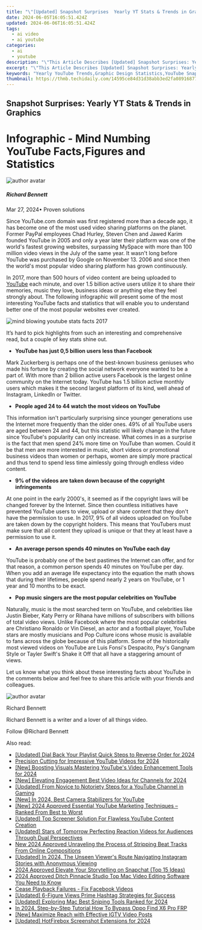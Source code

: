 ```yaml
---
title: "\"[Updated] Snapshot Surprises  Yearly YT Stats & Trends in Graphics\""
date: 2024-06-05T16:05:51.424Z
updated: 2024-06-06T16:05:51.424Z
tags:
  - ai video
  - ai youtube
categories:
  - ai
  - youtube
description: "\"This Article Describes [Updated] Snapshot Surprises: Yearly YT Stats & Trends in Graphics\""
excerpt: "\"This Article Describes [Updated] Snapshot Surprises: Yearly YT Stats & Trends in Graphics\""
keywords: "Yearly YouTube Trends,Graphic Design Statistics,YouTube Snapshot Analysis,Visual Media Growth Chart,Creative Video Insights,Annual YouTube Content Review,Digital Graphics Trend Report"
thumbnail: https://thmb.techidaily.com/14595ce84d31d38abb3ed2fa0891687712e003ea9a69810e6bfa5725263bbf33.jpg
---
```


## Snapshot Surprises: Yearly YT Stats & Trends in Graphics

# Infographic - Mind Numbing YouTube Facts,Figures and Statistics

![author avatar](https://images.wondershare.com/filmora/article-images/richard-bennett.jpg)

##### Richard Bennett

 Mar 27, 2024• Proven solutions

Since YouTube.com domain was first registered more than a decade ago, it has become one of the most used video sharing platforms on the planet. Former PayPal employees Chad Hurley, Steven Chen and Jawed Karim founded YouTube in 2005 and only a year later their platform was one of the world's fastest growing websites, surpassing MySpace with more than 100 million video views in the July of the same year. It wasn't long before YouTube was purchased by Google on November 13\. 2006 and since then the world's most popular video sharing platform has grown continuously.

In 2017, more than 500 hours of video content are being uploaded to [YouTube](https://tools.techidaily.com/wondershare/filmora/download/) each minute, and over 1.5 billion active users utilize it to share their memories, music they love, business ideas or anything else they feel strongly about. The following infographic will present some of the most interesting YouTube facts and statistics that will enable you to understand better one of the most popular websites ever created.

![mind blowing youtube stats facts 2017](https://filmora.wondershare.com/youtube-video-editing/mind-blowing-youtube-stats-facts-2017.jpg)

It’s hard to pick highlights from such an interesting and comprehensive read, but a couple of key stats shine out.

* **YouTube has just 0,5 billion users less than Facebook**

Mark Zuckerberg is perhaps one of the best-known business geniuses who made his fortune by creating the social network everyone wanted to be a part of. With more than 2 billion active users Facebook is the largest online community on the Internet today. YouTube has 1.5 billion active monthly users which makes it the second largest platform of its kind, well ahead of Instagram, LinkedIn or Twitter.

* **People aged 24 to 44 watch the most videos on YouTube**

This information isn't particularly surprising since younger generations use the Internet more frequently than the older ones. 49% of all YouTube users are aged between 24 and 44, but this statistic will likely change in the future since YouTube's popularity can only increase. What comes in as a surprise is the fact that men spend 24% more time on YouTube than women. Could it be that men are more interested in music, short videos or promotional business videos than women or perhaps, women are simply more practical and thus tend to spend less time aimlessly going through endless video content.

* **9% of the videos are taken down because of the copyright infringements**

At one point in the early 2000's, it seemed as if the copyright laws will be changed forever by the Internet. Since then countless initiatives have prevented YouTube users to view, upload or share content that they don't have the permission to use. In 2017, 9% of all videos uploaded on YouTube are taken down by the copyright holders. This means that YouTubers must make sure that all content they upload is unique or that they at least have a permission to use it.

* **An average person spends 40 minutes on YouTube each day**

YouTube is probably one of the best pastimes the Internet can offer, and for that reason, a common person spends 40 minutes on YouTube per day. When you add an average life expectancy into the equation the math shows that during their lifetimes, people spend nearly 2 years on YouTube, or 1 year and 10 months to be exact.

* **Pop music singers are the most popular celebrities on YouTube**

Naturally, music is the most searched term on YouTube, and celebrities like Justin Bieber, Katy Perry or Rihana have millions of subscribers with billions of total video views. Unlike Facebook where the most popular celebrities are Christiano Ronaldo or Vin Diesel, an actor and a football player, YouTube stars are mostly musicians and Pop Culture icons whose music is available to fans across the globe because of this platform. Some of the historically most viewed videos on YouTube are Luis Fonsi's Despacito, Psy's Gangnam Style or Tayler Swift's Shake it Off that all have a staggering amount of views.

Let us know what you think about these interesting facts about YouTube in the comments below and feel free to share this article with your friends and colleagues.

![author avatar](https://images.wondershare.com/filmora/article-images/richard-bennett.jpg)

Richard Bennett

Richard Bennett is a writer and a lover of all things video.

Follow @Richard Bennett

<span class="atpl-alsoreadstyle">Also read:</span>
<div><ul>
<li><a href="https://facebook-video-share.techidaily.com/updated-dial-back-your-playlist-quick-steps-to-reverse-order-for-2024/"><u>[Updated] Dial Back Your Playlist  Quick Steps to Reverse Order for 2024</u></a></li>
<li><a href="https://facebook-video-share.techidaily.com/precision-cutting-for-impressive-youtube-videos-for-2024/"><u>Precision Cutting for Impressive YouTube Videos for 2024</u></a></li>
<li><a href="https://facebook-video-share.techidaily.com/new-boosting-visuals-mastering-youtubes-video-enhancement-tools-for-2024/"><u>[New] Boosting Visuals  Mastering YouTube's Video Enhancement Tools for 2024</u></a></li>
<li><a href="https://facebook-video-share.techidaily.com/new-elevating-engagement-best-video-ideas-for-channels-for-2024/"><u>[New] Elevating Engagement  Best Video Ideas for Channels for 2024</u></a></li>
<li><a href="https://facebook-video-share.techidaily.com/updated-from-novice-to-notoriety-steps-for-a-youtube-channel-in-gaming/"><u>[Updated] From Novice to Notoriety  Steps for a YouTube Channel in Gaming</u></a></li>
<li><a href="https://facebook-video-share.techidaily.com/new-in-2024-best-camera-stabilizers-for-youtube/"><u>[New] In 2024, Best Camera Stabilizers for YouTube</u></a></li>
<li><a href="https://facebook-video-share.techidaily.com/new-2024-approved-essential-youtube-marketing-techniques-ranked-from-best-to-worst/"><u>[New] 2024 Approved  Essential YouTube Marketing Techniques – Ranked From Best to Worst</u></a></li>
<li><a href="https://facebook-video-share.techidaily.com/updated-top-screener-solution-for-flawless-youtube-content-creation/"><u>[Updated] Top Screener Solution  For Flawless YouTube Content Creation</u></a></li>
<li><a href="https://facebook-video-share.techidaily.com/updated-stars-of-tomorrow-perfecting-reaction-videos-for-audiences-through-dual-perspectives/"><u>[Updated] Stars of Tomorrow  Perfecting Reaction Videos for Audiences Through Dual Perspectives</u></a></li>
<li><a href="https://voice-adjusting.techidaily.com/new-2024-approved-unraveling-the-process-of-stripping-beat-tracks-from-online-compositions/"><u>New 2024 Approved Unraveling the Process of Stripping Beat Tracks From Online Compositions</u></a></li>
<li><a href="https://instagram-clips.techidaily.com/updated-in-2024-the-unseen-viewers-route-navigating-instagram-stories-with-anonymous-viewing/"><u>[Updated] In 2024, The Unseen Viewer's Route  Navigating Instagram Stories with Anonymous Viewing</u></a></li>
<li><a href="https://snapchat-videos.techidaily.com/2024-approved-elevate-your-storytelling-on-snapchat-top-15-ideas/"><u>2024 Approved  Elevate Your Storytelling on Snapchat (Top 15 Ideas)</u></a></li>
<li><a href="https://ai-vdieo-software.techidaily.com/2024-approved-ditch-pinnacle-studio-top-mac-video-editing-software-you-need-to-know/"><u>2024 Approved Ditch Pinnacle Studio Top Mac Video Editing Software You Need to Know</u></a></li>
<li><a href="https://facebook-video-content.techidaily.com/cease-playback-failures-fix-facebook-videos/"><u>Cease Playback Failures - Fix Facebook Videos</u></a></li>
<li><a href="https://youtube-clips.techidaily.com/updated-6-figure-views-prime-hashtag-strategies-for-success/"><u>[Updated] 6-Figure Views  Prime Hashtag Strategies for Success</u></a></li>
<li><a href="https://screen-video-capture.techidaily.com/updated-exploring-mac-best-sniping-tools-ranked-for-2024/"><u>[Updated] Exploring Mac  Best Sniping Tools Ranked for 2024</u></a></li>
<li><a href="https://android-frp.techidaily.com/in-2024-step-by-step-tutorial-how-to-bypass-oppo-find-x6-pro-frp-by-drfone-android/"><u>In 2024, Step-by-Step Tutorial How To Bypass Oppo Find X6 Pro FRP</u></a></li>
<li><a href="https://instagram-video-recordings.techidaily.com/new-maximize-reach-with-effective-igtv-video-posts/"><u>[New] Maximize Reach with Effective IGTV Video Posts</u></a></li>
<li><a href="https://remote-screen-capture.techidaily.com/updated-hotfirebox-screenshot-extensions-for-2024/"><u>[Updated] HotFirebox Screenshot Extensions for 2024</u></a></li>
</ul></div>

<ins class="adsbygoogle"
      style="display:block"
      data-ad-client="ca-pub-7571918770474297"
      data-ad-slot="8358498916"
      data-ad-format="auto"
      data-full-width-responsive="true"></ins>